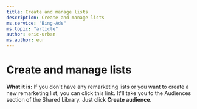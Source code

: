 ```yaml
---
title: Create and manage lists
description: Create and manage lists
ms.service: "Bing-Ads"
ms.topic: "article"
author: eric-urban
ms.author: eur
---
```


# Create and manage lists

**What it is:** If you don't have any remarketing lists or you want to create a new remarketing list, you can click this link. It'll take you to the Audiences section of the Shared Library. Just click **Create audience**.


